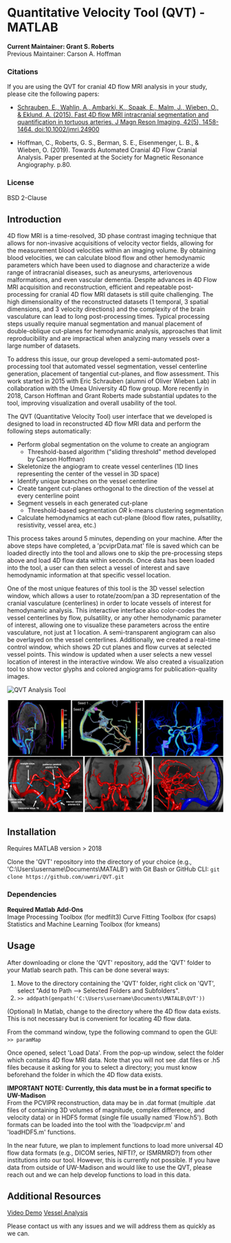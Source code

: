 Quantitative Velocity Tool (QVT) - MATLAB
=========

**Current Maintainer: Grant S. Roberts** \
Previous Maintainer: Carson A. Hoffman


### Citations ### 
If you are using the QVT for cranial 4D flow MRI analysis in your study, please cite the following papers:

- [Schrauben, E., Wahlin, A., Ambarki, K., Spaak, E., Malm, J., Wieben, O., & Eklund, A. (2015). Fast 4D flow MRI intracranial segmentation and quantification in tortuous arteries. J Magn Reson Imaging, 42(5), 1458-1464. doi:10.1002/jmri.24900](https://pubmed.ncbi.nlm.nih.gov/25847621/)

- Hoffman, C., Roberts, G. S., Berman, S. E., Eisenmenger, L. B., & Wieben, O. (2019). Towards Automated Cranial 4D Flow Cranial Analysis. Paper presented at the Society for Magnetic Resonance Angiography. p.80.

### License ###
BSD 2-Clause

## Introduction ##
4D flow MRI is a time-resolved, 3D phase contrast imaging technique that allows for non-invasive acquisitions of velocity vector fields, allowing for the measurement blood velocities within an imaging volume. By obtaining blood velocities, we can calculate blood flow and other hemodynamic parameters which have been used to diagnose and characterize a wide range of intracranial diseases, such as aneurysms, arteriovenous malformations, and even vascular dementia. Despite advances in 4D Flow MRI acquisition and reconstruction, efficient and repeatable post-processing for cranial 4D flow MRI datasets is still quite challenging. The high dimensionality of the reconstructed datasets (1 temporal, 3 spatial dimensions, and 3 velocity directions) and the complexity of the brain vasculature can lead to long post-processing times. Typical processing steps usually require manual segmentation and manual placement of double-oblique cut-planes for hemodynamic analysis, approaches that limit reproducibility and are impractical when analyzing many vessels over a large number of datasets. 

To address this issue, our group developed a semi-automated post-processing tool that automated vessel segmentation, vessel centerline generation, placement of tangential cut-planes, and flow assessment. This work started in 2015 with Eric Schrauben (alumni of Oliver Wieben Lab) in collaboration with the Umea University 4D flow group. More recently in 2018, Carson Hoffman and Grant Roberts made substantial updates to the tool, improving visualization and overall usability of the tool. 

The QVT (Quantitative Velocity Tool) user interface that we developed is designed to load in reconstructed 4D flow MRI data and perform the following steps automatically:

* Perform global segmentation on the volume to create an angiogram
    * Threshold-based algorithm ("sliding threshold" method developed by Carson Hoffman)
* Skeletonize the angiogram to create vessel centerlines (1D lines representing the center of the vessel in 3D space)
* Identify unique branches on the vessel centerline
* Create tangent cut-planes orthogonal to the direction of the vessel at every centerline point
* Segment vessels in each generated cut-plane
    * Threshold-based segmentation *OR* k-means clustering segmentation 
* Calculate hemodynamics at each cut-plane (blood flow rates, pulsatility, resistivity, vessel area, etc.)

This process takes around 5 minutes, depending on your machine. After the above steps have completed, a 'pcviprData.mat' file is saved which can be loaded directly into the tool and allows one to skip the pre-processing steps above and load 4D flow data within seconds. Once data has been loaded into the tool, a user can then select a vessel of interest and save hemodynamic information at that specific vessel location. 

One of the most unique features of this tool is the 3D vessel selection window, which allows a user to rotate/zoom/pan a 3D representation of the cranial vasculature (centerlines) in order to locate vessels of interest for hemodynamic analysis. This interactive interface also color-codes the vessel centerlines by flow, pulsatility, or any other hemodynamic parameter of interest, allowing one to visualize these parameters across the entire vasculature, not just at 1 location. A semi-transparent angiogram can also be overlayed on the vessel centerlines. Additionally, we created a real-time control window, which shows 2D cut planes and flow curves at selected vessel points. This window is updated when a user selects a new vessel location of interest in the interactive window. We also created a visualization tool to show vector glyphs and colored angiograms for publication-quality images.

![QVT Analysis Tool](files/QVT_3_qvt.gif)

![QVT Visualization Tool](files/QVT_4_viz.PNG)

## Installation ##
Requires MATLAB version > 2018

Clone the 'QVT' repository into the directory of your choice (e.g., 'C:\Users\username\Documents\MATALB') with Git Bash or GitHub CLI:
`git clone https://github.com/uwmri/QVT.git`

### Dependencies ###
**Required Matlab Add-Ons** \
Image Processing Toolbox (for medfilt3)
Curve Fitting Toolbox (for csaps) \
Statistics and Machine Learning Toolbox (for kmeans)


## Usage ##
After downloading or clone the 'QVT' repository, add the 'QVT' folder to your Matlab search path. This can be done several ways:
1. Move to the directory containing the 'QVT' folder, right click on 'QVT', select "Add to Path --> Selected Folders and Subfolders". 
2. `>> addpath(genpath('C:\Users\username\Documents\MATALB\QVT'))`

(Optional) In Matlab, change to the directory where the 4D flow data exists. This is not necessary but is convenient for locating 4D flow data.

From the command window, type the following command to open the GUI:
`>> paramMap`

Once opened, select 'Load Data'. From the pop-up window, select the folder which contains 4D flow MRI data. Note that you will not see .dat files or .h5 files because it asking for you to select a directory; you must know beforehand the folder in which the 4D flow data exists.

**IMPORTANT NOTE: Currently, this data must be in a format specific to UW-Madison** \
From the PCVIPR reconstruction, data may be in .dat format (multiple .dat files of containing 3D volumes of magnitude, complex difference, and velocity data) or in HDF5 format (single file usually named 'Flow.h5'). Both formats can be loaded into the tool with the 'loadpcvipr.m' and 'loadHDF5.m' functions. 

In the near future, we plan to implement functions to load more universal 4D flow data formats (e.g., DICOM series, NIFTI?, or ISMRMRD?) from other institutions into our tool. However, this is currently not possible. If you have data from outside of UW-Madison and would like to use the QVT, please reach out and we can help develop functions to load in this data.


## Additional Resources ##

[Video Demo](https://mediaspace.wisc.edu/media/t/1_1qs6bhfe)
[Vessel Analysis](https://mediaspace.wisc.edu/media/QVT%20-%20Vessel%20Analysis%20in%20Example%20Case/1_jfkjufnw)

Please contact us with any issues and we will address them as quickly as we can.
